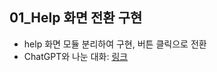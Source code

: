 ## 01_Help 화면 전환 구현
- help 화면 모듈 분리하여 구현, 버튼 클릭으로 전환
- ChatGPT와 나눈 대화: [링크](https://chat.openai.com/share/2517e30d-5cfe-4c40-808d-dfb80efe086b)

